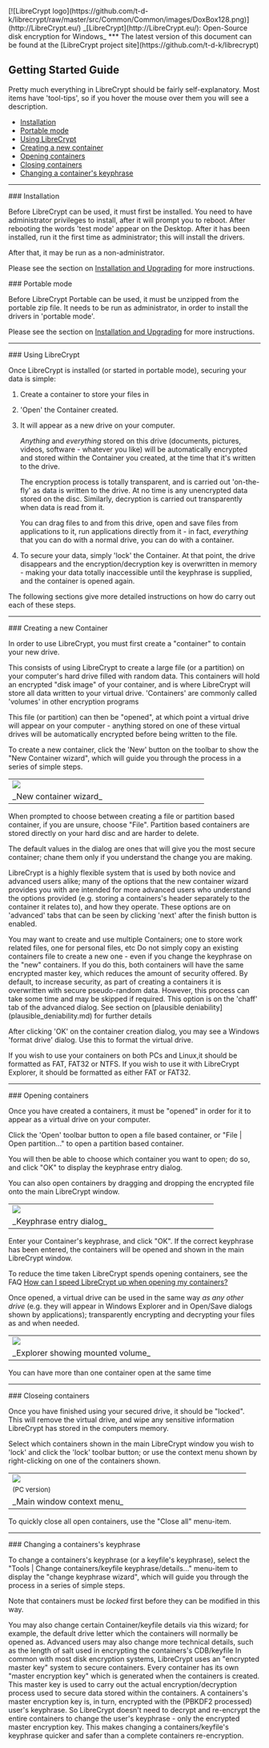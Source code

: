 
<meta content="text/html; charset=UTF-8" http-equiv="Content-Type">
<meta name="keywords" content="disk encryption, security, transparent, AES, plausible deniability, virtual drive, Linux, MS Windows, portable, USB drive, partition">
<meta name="description" content="LibreCrypt: An Open-Source transparent encryption program for PCs. With this software, you can create one or more &quot;containers&quot; on your PC - which appear as disks, anything written to these disks is automatically encrypted before being stored on your hard drive.">

<meta name="author" content="Sarah Dean">
<meta name="copyright" content="Copyright 2004, 2005, 2006, 2007, 2008 Sarah Dean 2015 tdk">


<TITLE>Getting Started Guide</TITLE>

<link href="https://raw.githubusercontent.com/t-d-k/LibreCrypt/master/docs/styles_common.css" rel="stylesheet" type="text/css">


<link rel="shortcut icon" href="https://github.com/t-d-k/librecrypt/raw/master/src/Common/Common/images/DoxBox.ico" type="image/x-icon">

<SPAN CLASS="master_link">
[![LibreCrypt logo](https://github.com/t-d-k/librecrypt/raw/master/src/Common/Common/images/DoxBox128.png)](http://LibreCrypt.eu/)
</SPAN>
<SPAN CLASS="master_title">
_[LibreCrypt](http://LibreCrypt.eu/): Open-Source disk encryption for Windows_
</SPAN>
***
<SPAN class="tip">
The latest version of this document can be found at the [LibreCrypt project site](https://github.com/t-d-k/librecrypt)
</SPAN>       
            
## Getting Started Guide

Pretty much everything in LibreCrypt should be fairly self-explanatory. Most items have 'tool-tips', so if you hover the mouse over them you will see a description.

  * [Installation](#level_3_heading_1)
  * [Portable mode](#port)
  * [Using LibreCrypt](#level_3_heading_2)
  * [Creating a new container](#level_3_heading_3)
  * [Opening containers](#level_3_heading_4)
  * [Closing containers](#level_3_heading_5)
  * [Changing a container's keyphrase](#level_3_heading_6)


* * * 
<A NAME="level_3_heading_1">
### Installation
</A>

Before LibreCrypt can be used, it must first be installed. You need to have administrator privileges to install, after it will prompt you to reboot. 
After rebooting the words 'test mode' appear on the Desktop.
After it has been installed, run it the first time as administrator; this will install the drivers. 

After that, it may be run as a non-administrator.

Please see the section on [Installation and Upgrading](installation_and_upgrading__PC.md) for more instructions.

<A NAME="port">
### Portable mode
</A>

Before LibreCrypt Portable can be used, it must be unzipped from the portable zip file.
It needs to be run as administrator, in order to install the drivers in 'portable mode'. 

Please see the section on [Installation and Upgrading](installation_and_upgrading__PC.md) for more instructions.

* * * 
<A NAME="level_3_heading_2">
### Using LibreCrypt
</A>

Once LibreCrypt is installed (or started in portable mode), securing your data is simple:

1. Create a container to store your files in
1. 'Open' the Container created.
1. It will appear as a new drive on your computer.
		
	_Anything_ and _everything_ stored on this drive (documents, pictures, videos, software - whatever you like) will be automatically encrypted and stored within the Container you created, at the time that it's written to the drive.
	
	The encryption process is totally transparent, and is carried out 'on-the-fly' as data is written to the drive. At no time is any unencrypted data stored on the disc. Similarly, decryption is carried out transparently when data is read from it.	
	
	You can drag files to and from this drive, open and save files from applications to it, run applications directly from it - in fact, _everything_ that you can do with a normal drive, you can do with a container.

1. To secure your data, simply 'lock' the Container. At that point, the drive disappears and the encryption/decryption key is overwritten in memory - making your data totally inaccessible until the keyphrase is supplied, and the container is opened again.

The following sections give more detailed instructions on how do carry out each of these steps.

* * * 
<A NAME="level_3_heading_3">
### Creating a new Container
</A>

In order to use LibreCrypt, you must first create a "container" to contain your new drive.

<SPAN CLASS="tech_note">
This consists of using LibreCrypt to create a large file (or a partition) on your computer's hard drive filled with random data.
This containers will hold an encrypted "disk image" of your container, and is where LibreCrypt will store all data written to your virtual drive. 
</SPAN>

<SPAN CLASS="tech_note">
'Containers' are commonly called 'volumes' in other encryption programs
</SPAN>

This file (or partition) can then be "opened", at which point a virtual drive will appear on your computer - anything stored on one of these virtual drives will be automatically encrypted before being written to the file.

To create a new container, click the 'New' button on the toolbar to show the "New Container wizard", which will guide you through the process in a series of simple steps.

<TABLE WIDTH="100%">
  <TR>
    <TD WIDTH="50%" class="screenshot_img" >
      <img BORDER="0" src="https://raw.githubusercontent.com/t-d-k/LibreCrypt/master/docs/images/screenshots/PC/NewVolumeWizard.png">
    </TD>
  </TR>
  <TR>
    <TD COLSPAN="2">
      _New container wizard_
    </TD>
  </TR>
</TABLE>

When prompted to choose between creating a file or partition based container, if you are unsure, choose "File". Partition based containers are stored directly on your hard disc and are harder to delete.

The default values in the dialog are ones that will give you the most secure container; chane them only if you understand the change you are making.

LibreCrypt is a highly flexible system that is used by both novice and advanced users alike; many of the options that the new container wizard provides you with are intended for more advanced users who understand the options provided (e.g. storing a containers's header separately to the container it relates to), and how they operate. These options are on 'advanced' tabs that can be seen by clicking 'next' after the finish button is enabled.

 
<SPAN class="tip">
  You may want to create and use multiple Containers; one to store work related files, one for personal files, etc    
</SPAN>

 
<SPAN class="security_tip">
Do not simply copy an existing containers file to create a new one - even if you change the keyphrase on the "new" containers. If you do this, both containers will have the same encrypted master key, which reduces the amount of security offered.  
</SPAN>


<SPAN CLASS="security_tip">
By default, to increase security, as part of creating a containers it is overwritten with secure pseudo-random data. However, this process can take some time and may be skipped if required. This option is on the 'chaff' tab of the advanced dialog. See section on [plausible deniability](plausible_deniability.md) for further details  
</SPAN>

After clicking 'OK' on the container creation dialog, you may see a Windows 'format drive' dialog. Use this to format the virtual drive.

If you wish to use your containers on both PCs and Linux,it should be formatted as FAT, FAT32 or NTFS.
If you wish to use it with LibreCrypt Explorer, it should be formatted as either FAT or FAT32.

* * * 
<A NAME="level_3_heading_4">
### Opening containers
</A>

Once you have created a containers, it must be "opened" in order for it to appear as a virtual drive on your computer.

Click the 'Open' toolbar button to open a file based container, or "File | Open partition..." to open a partition based container.

You will then be able to choose which container you want to open; do so, and click "OK" to display the keyphrase entry dialog.

 
<SPAN class="tip">
   You can also open containers by dragging and dropping the encrypted file onto the main LibreCrypt window.     
</SPAN>


<TABLE WIDTH="100%">
  <TR>
    <TD WIDTH="50%" class="screenshot_img" >
      <img BORDER="0" src="https://raw.githubusercontent.com/t-d-k/LibreCrypt/master/docs/images/screenshots/PC/MountBasic.png">
    </TD>
  </TR>
  <TR>
    <TD COLSPAN="2">
      _Keyphrase entry dialog_
    </TD>
  </TR>
</TABLE>

Enter your Container's keyphrase, and click "OK". If the correct keyphrase has been entered, the containers will be opened and shown in the main LibreCrypt window.
 
<SPAN class="tip"> To reduce the time taken LibreCrypt spends opening containers, see the FAQ [How can I speed LibreCrypt up when opening my containers?](FAQ.md#bm)  </SPAN>

Once opened, a virtual drive can be used in the same way _as any other drive_ (e.g. they will appear in Windows Explorer and in Open/Save dialogs shown by applications); transparently encrypting and decrypting your files as and when needed.

<TABLE WIDTH="100%">
  <TR>
    <TD WIDTH="50%" class="screenshot_img" >
      <img BORDER="0" src="https://raw.githubusercontent.com/t-d-k/LibreCrypt/master/docs/images/screenshots/PC/ExplorerWithMounted.png">
    </TD>
  </TR>
  <TR>
    <TD COLSPAN="2">
      _Explorer showing mounted volume_
    </TD>
  </TR>
</TABLE>

 
<SPAN class="tip">You can have more than one container open at the same time</SPAN>

* * * 
<A NAME="level_3_heading_5">
### Closeing containers
</A>

Once you have finished using your secured drive, it should be "locked". This will remove the virtual drive, and wipe any sensitive information LibreCrypt has stored in the computers memory.

Select which containers shown in the main LibreCrypt window you wish to 'lock' and click the 'lock' toolbar button; or use the context menu shown by right-clicking on one of the containers shown.

<TABLE WIDTH="100%">
  <TR>
    <TD WIDTH="50%" class="screenshot_img" >
      <img BORDER="0" src="https://raw.githubusercontent.com/t-d-k/LibreCrypt/master/docs/images/screenshots/PC/MainContextMenu.png">
    </TD>
  </TR>
  <TR>
    <TD>       <FONT SIZE=-1>(PC version)</FONT>
    </TD>
  </TR>
  <TR>
    <TD COLSPAN="2">
      _Main window context menu_
    </TD>
  </TR>
</TABLE>

To quickly close all open containers, use the "Close all" menu-item.

* * * 
<A NAME="level_3_heading_6">
### Changing a containers's keyphrase
</A>

To change a containers's keyphrase (or a keyfile's keyphrase), select the "Tools | Change containers/keyfile keyphrase/details..." menu-item to display the "change keyphrase wizard", which will guide you through the process in a series of simple steps.

Note that containers must be _locked_ first before they can be modified in this way.

 
<SPAN class="tip">
You may also change certain Container/keyfile details via this wizard; for example, the default drive letter which the containers will normally be opened as. Advanced users may also change more technical details, such as the length of salt used in encrypting the containers's CDB/keyfile    
</SPAN>

 
<SPAN CLASS="tech_note">
In common with most disk encryption systems, LibreCrypt uses an "encrypted master key" system to secure containers. Every container has its own "master encryption key" which is generated when the containers is created. This master key is used to carry out the actual encryption/decryption process used to secure data stored within the containers. A containers's master encryption key is, in turn, encrypted with the (PBKDF2 processed) user's keyphrase. So LibreCrypt doesn't need to decrypt and re-encrypt the entire containers to change the user's keyphrase - only the encrypted master encryption key. This makes changing a containers/keyfile's keyphrase quicker and safer than a complete containers re-encryption.     
</SPAN>



